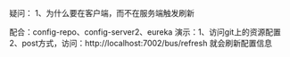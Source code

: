 

疑问：
    1、为什么要在客户端，而不在服务端触发刷新

配合：config-repo、config-server2、eureka
演示：1、访问git上的资源配置
     2、post方式，访问：http://localhost:7002/bus/refresh
       就会刷新配置信息